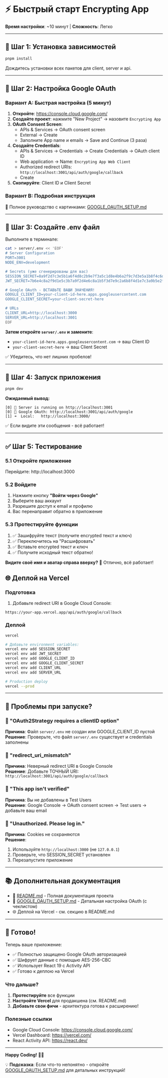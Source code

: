 # ⚡ Быстрый старт Encrypting App

**Время настройки**: ~10 минут | **Сложность**: Легко

---

## 🎯 Шаг 1: Установка зависимостей

```bash
pnpm install
```

Дождитесь установки всех пакетов для client, server и api.

---

## 🔑 Шаг 2: Настройка Google OAuth

### Вариант A: Быстрая настройка (5 минут)

1. **Откройте**: https://console.cloud.google.com/
2. **Создайте проект**: нажмите "New Project" → назовите `Encrypting App`
3. **OAuth Consent Screen**:
   - APIs & Services → OAuth consent screen
   - External → Create
   - Заполните App name и emails → Save and Continue (3 раза)
4. **Создайте Credentials**:
   - APIs & Services → Credentials → Create Credentials → OAuth client ID
   - Web application → Name: `Encrypting App Web Client`
   - Authorized redirect URIs: `http://localhost:3001/api/auth/google/callback`
   - Create
5. **Скопируйте**: Client ID и Client Secret

### Вариант B: Подробная инструкция

📖 Полное руководство с картинками: [GOOGLE_OAUTH_SETUP.md](./GOOGLE_OAUTH_SETUP.md)

---

## 📝 Шаг 3: Создайте .env файл

Выполните в терминале:

```bash
cat > server/.env << 'EOF'
# Server Configuration
PORT=3001
NODE_ENV=development

# Secrets (уже сгенерированы для вас)
SESSION_SECRET=8a9f2d7c3e5b1a6f4d8c2b9e7f3a5c1d8e4b6a2f9c7d3e5a1b8f4c6d2e9a7b3f
JWT_SECRET=7b6e4c8a2f9d1e5c3b7a9f2d4e6c8a1b5f3d7e9c2a6b8f4d1e7c3a9b5e2f6d

# Google OAuth - ВСТАВЬТЕ ВАШИ ЗНАЧЕНИЯ!
GOOGLE_CLIENT_ID=your-client-id-here.apps.googleusercontent.com
GOOGLE_CLIENT_SECRET=your-client-secret-here

# URLs
CLIENT_URL=http://localhost:3000
SERVER_URL=http://localhost:3001
EOF
```

**Затем откройте `server/.env` и замените**:
- `your-client-id-here.apps.googleusercontent.com` → ваш Client ID
- `your-client-secret-here` → ваш Client Secret

✅ Убедитесь, что нет лишних пробелов!

---

## 🚀 Шаг 4: Запуск приложения

```bash
pnpm dev
```

**Ожидаемый вывод:**
```
[0] 🚀 Server is running on http://localhost:3001
[0] 🔐 Google OAuth: http://localhost:3001/api/auth/google
[1] ➜  Local:   http://localhost:3000/
```

✅ Если видите эти сообщения - всё работает!

---

## ✅ Шаг 5: Тестирование

### 5.1 Откройте приложение
Перейдите: http://localhost:3000

### 5.2 Войдите
1. Нажмите кнопку **"Войти через Google"**
2. Выберите ваш аккаунт
3. Разрешите доступ к email и профилю
4. Вас перенаправит обратно в приложение

### 5.3 Протестируйте функции
1. ✅ Зашифруйте текст (получите encrypted текст и ключ)
2. ✅ Переключитесь на "Расшифровать"
3. ✅ Вставьте encrypted текст и ключ
4. ✅ Получите исходный текст обратно!

**Видите своё имя и аватар справа вверху?** 🎉 Отлично, всё работает!

## 🌐 Деплой на Vercel

### Подготовка

1. Добавьте redirect URI в Google Cloud Console:
```
https://your-app.vercel.app/api/auth/google/callback
```

### Деплой

```bash
vercel

# Добавьте environment variables:
vercel env add SESSION_SECRET
vercel env add JWT_SECRET
vercel env add GOOGLE_CLIENT_ID
vercel env add GOOGLE_CLIENT_SECRET
vercel env add CLIENT_URL
vercel env add SERVER_URL

# Production deploy
vercel --prod
```

---

## 🐛 Проблемы при запуске?

### 🔴 "OAuth2Strategy requires a clientID option"
**Причина**: Файл `server/.env` не создан или GOOGLE_CLIENT_ID пустой  
**Решение**: Проверьте, что файл `server/.env` существует и credentials заполнены

### 🔴 "redirect_uri_mismatch" 
**Причина**: Неверный redirect URI в Google Console  
**Решение**: Добавьте ТОЧНЫЙ URI: `http://localhost:3001/api/auth/google/callback`

### 🔴 "This app isn't verified"
**Причина**: Вы не добавлены в Test Users  
**Решение**: Google Console → OAuth consent screen → Test users → добавьте ваш email

### 🔴 "Unauthorized. Please log in."
**Причина**: Cookies не сохраняются  
**Решение**: 
1. Используйте `http://localhost:3000` (не `127.0.0.1`)
2. Проверьте, что SESSION_SECRET установлен
3. Перезапустите приложение

---

## 📚 Дополнительная документация

- 📖 [README.md](./README.md) - Полная документация проекта
- 🔐 [GOOGLE_OAUTH_SETUP.md](./GOOGLE_OAUTH_SETUP.md) - Детальная настройка OAuth (с чеклистом)
- 🌐 Деплой на Vercel - см. секцию в README.md

---

## 🎉 Готово!

Теперь ваше приложение:
- ✅ Полностью защищено Google OAuth авторизацией
- ✅ Шифрует данные с помощью AES-256-CBC
- ✅ Использует React 19 с Activity API
- ✅ Готово к деплою на Vercel

### Что дальше?

1. **Протестируйте** все функции
2. **Настройте Vercel** для продакшена (см. README.md)
3. **Добавьте свои фичи** - архитектура готова к расширению!

### Полезные ссылки

- Google Cloud Console: https://console.cloud.google.com/
- Vercel Dashboard: https://vercel.com/
- React Activity API: https://react.dev/

---

**Happy Coding!** 🚀🔐

💡 **Подсказка**: Если что-то непонятно - откройте [GOOGLE_OAUTH_SETUP.md](./GOOGLE_OAUTH_SETUP.md) для детальных инструкций!

